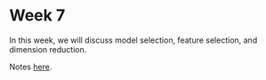 # Week 7

In this week, we will discuss model selection, feature selection, and dimension reduction.

Notes [here](https://docs.google.com/presentation/d/e/2PACX-1vQd6FL2fj50BCRaOIF-wkZddJm9pYQHEnzsH7Or7Uk2gJVIX2rp7yxXQmrxRqpVlpj6dviA170CnZxJ/pub?start=false&loop=false&delayms=600000).
